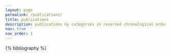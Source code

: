 ```yaml
---
layout: page
permalink: /publications/
title: publications
description: publications by categories in reversed chronological order. <br> The proceedings of IEEE VIS are published as a special issue of the journal TVCG.
nav: true
nav_order: 1
---
```


<!-- _pages/publications.md -->
<div class="publications">

{% bibliography %}

</div>
